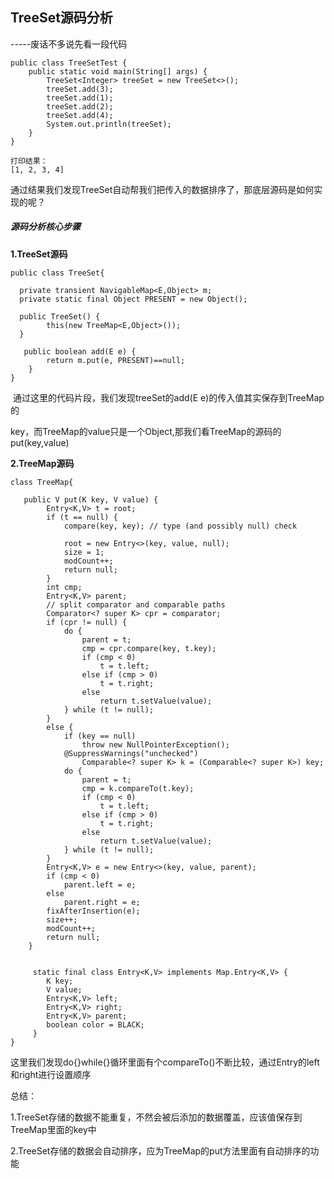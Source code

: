 ## TreeSet源码分析

-----废话不多说先看一段代码

```
public class TreeSetTest {
    public static void main(String[] args) {
        TreeSet<Integer> treeSet = new TreeSet<>();
        treeSet.add(3);
        treeSet.add(1);
        treeSet.add(2);
        treeSet.add(4);
        System.out.println(treeSet);
    }
}
```

```
打印结果：
[1, 2, 3, 4]
```

​      通过结果我们发现TreeSet自动帮我们把传入的数据排序了，那底层源码是如何实现的呢？

##### 源码分析核心步骤

**1.TreeSet源码**

```
public class TreeSet{
    
  private transient NavigableMap<E,Object> m;
  private static final Object PRESENT = new Object();
    
  public TreeSet() {
        this(new TreeMap<E,Object>());
  } 
  
   public boolean add(E e) {
        return m.put(e, PRESENT)==null;
    }
}
```

​      通过这里的代码片段，我们发现treeSet的add(E e)的传入值其实保存到TreeMap的

key，而TreeMap的value只是一个Object,那我们看TreeMap的源码的put(key,value)

**2.TreeMap源码**

```
class TreeMap{

   public V put(K key, V value) {
        Entry<K,V> t = root;
        if (t == null) {
            compare(key, key); // type (and possibly null) check

            root = new Entry<>(key, value, null);
            size = 1;
            modCount++;
            return null;
        }
        int cmp;
        Entry<K,V> parent;
        // split comparator and comparable paths
        Comparator<? super K> cpr = comparator;
        if (cpr != null) {
            do {
                parent = t;
                cmp = cpr.compare(key, t.key);
                if (cmp < 0)
                    t = t.left;
                else if (cmp > 0)
                    t = t.right;
                else
                    return t.setValue(value);
            } while (t != null);
        }
        else {
            if (key == null)
                throw new NullPointerException();
            @SuppressWarnings("unchecked")
                Comparable<? super K> k = (Comparable<? super K>) key;
            do {
                parent = t;
                cmp = k.compareTo(t.key);
                if (cmp < 0)
                    t = t.left;
                else if (cmp > 0)
                    t = t.right;
                else
                    return t.setValue(value);
            } while (t != null);
        }
        Entry<K,V> e = new Entry<>(key, value, parent);
        if (cmp < 0)
            parent.left = e;
        else
            parent.right = e;
        fixAfterInsertion(e);
        size++;
        modCount++;
        return null;
    }
    
    
     static final class Entry<K,V> implements Map.Entry<K,V> {
        K key;
        V value;
        Entry<K,V> left;
        Entry<K,V> right;
        Entry<K,V> parent;
        boolean color = BLACK;
     }
}
```

​       这里我们发现do{}while{}循环里面有个compareTo()不断比较，通过Entry的left和right进行设置顺序



总结：

1.TreeSet存储的数据不能重复，不然会被后添加的数据覆盖，应该值保存到TreeMap里面的key中

2.TreeSet存储的数据会自动排序，应为TreeMap的put方法里面有自动排序的功能

